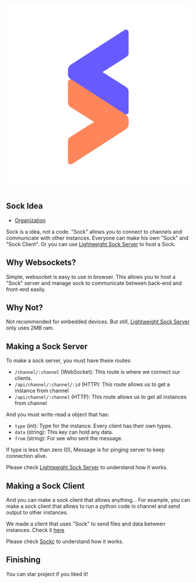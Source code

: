 <div align="center">

![Logo](/sock.png)

</div>

## Sock Idea
- [Organization](https://github.com/Sock-Net)

Sock is a idea, not a code. "Sock" allows you to connect to channels and communicate with other instances. Everyone can make his own "Sock" and "Sock Client". Or you can use [Lightweight Sock Server](https://github.com/Sock-Net/sock) to host a Sock.

## Why Websockets?
Simple, websocket is easy to use in browser. This allows you to host a "Sock" server and manage sock to communicate between back-end and front-end easily.

## Why Not?
Not recommended for embedded devices. But still, [Lightweight Sock Server](https://github.com/Sock-Net/sock) only uses 2MB ram.

## Making a Sock Server
To make a sock server, you must have these routes:
- `/channel/:channel` (WebSocket): This route is where we connect our clients.
- `/api/channel/:channel/:id` (HTTP): This route allows us to get a instance from channel
- `/api/channel/:channel` (HTTP): This route allows us to get all instances from channel

And you must write-read a object that has:
- `type` (int): Type for the instance. Every client has their own types.
- `data` (string): This key can hold any data.
- `from` (string): For see who sent the message.

If type is less than zero (0), Message is for pinging server to keep connection alive.

Please check [Lightweight Sock Server](https://github.com/Sock-Net/sock) to understand how it works.

## Making a Sock Client
And you can make a sock client that allows anything... For example, you can make a sock client that allows to run a python code in channel and send output to other instances.

We made a client that uses "Sock" to send files and data between instances. Check it [here](https://github.com/Sock-Net/sockc)

Please check [Sockc](https://github.com/Sock-Net/sockc) to understand how it works.

## Finishing
You can star project if you liked it!
